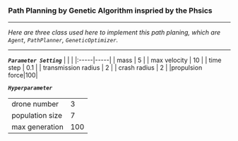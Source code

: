 ### Path Planning by Genetic Algorithm inspried by the Phsics
----------

_Here are three class used here to implement this path planing, which are `Agent`, `PathPlanner`, `GeneticOptimizer`._

---------
***`Parameter Setting`*** 
|  |  |
|:-----|-----|
| mass | 5 |
| max velocity | 10 |
| time step | 0.1 |
| transmission radius | 2 |
| crash radius | 2 |
|propulsion force|100|

***`Hyperparameter`***

|  |  |
|:-----|-----|
| drone number | 3 |
|population size| 7|
|max generation|100|




